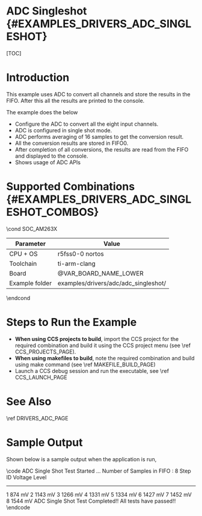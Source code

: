 # ADC Singleshot {#EXAMPLES_DRIVERS_ADC_SINGLESHOT}

[TOC]

# Introduction

This example uses ADC to convert all channels and store the results in
the FIFO. After this all the results are printed to the console.

The example does the below
- Configure the ADC to convert all the eight input channels.
- ADC is configured in single shot mode.
- ADC performs averaging of 16 samples to get the conversion result.
- All the conversion results are stored in FIFO0.
- After completion of all conversions, the results are read from the FIFO and displayed to the console.
- Shows usage of ADC APIs

# Supported Combinations {#EXAMPLES_DRIVERS_ADC_SINGLESHOT_COMBOS}

\cond SOC_AM263X

 Parameter      | Value
 ---------------|-----------
 CPU + OS       | r5fss0-0 nortos
 Toolchain      | ti-arm-clang
 Board          | @VAR_BOARD_NAME_LOWER
 Example folder | examples/drivers/adc/adc_singleshot/

\endcond

# Steps to Run the Example

- **When using CCS projects to build**, import the CCS project for the required combination
  and build it using the CCS project menu (see \ref CCS_PROJECTS_PAGE).
- **When using makefiles to build**, note the required combination and build using
  make command (see \ref MAKEFILE_BUILD_PAGE)
- Launch a CCS debug session and run the executable, see \ref CCS_LAUNCH_PAGE

# See Also

\ref DRIVERS_ADC_PAGE

# Sample Output

Shown below is a sample output when the application is run,

\code
ADC Single Shot Test Started ...
Number of Samples in FIFO : 8
Step ID     Voltage Level
-------     -------------
1           874 mV
2           1143 mV
3           1266 mV
4           1331 mV
5           1334 mV
6           1427 mV
7           1452 mV
8           1544 mV
ADC Single Shot Test Completed!!
All tests have passed!!
\endcode

